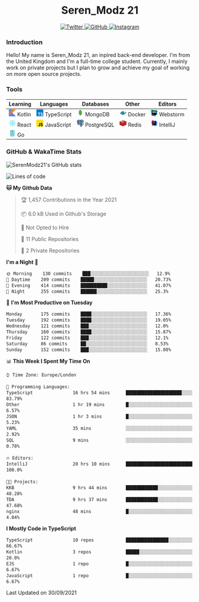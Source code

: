 <div align="center">
  <h1>Seren_Modz 21</h1>
  <a href="https://twitter.com/SerenModz21">
    <img alt="Twitter" src="https://img.shields.io/badge/twitter%20-%231DA1F2.svg?&style=for-the-badge&logo=Twitter&logoColor=white">
  </a>
  <a href="https://github.com/SerenModz21">
    <img alt="GitHub" src="https://img.shields.io/badge/github%20-%23121011.svg?&style=for-the-badge&logo=github&logoColor=white">
  </a>
  <a href="https://www.instagram.com/serenmodz21">
    <img alt="Instagram" src="https://img.shields.io/badge/instagram%20-%23E4405F.svg?&style=for-the-badge&logo=Instagram&logoColor=white">
  </a>
</div>

### Introduction

Hello! My name is Seren_Modz 21, an inpired back-end developer. I'm from the United Kingdom and I'm a full-time college student. Currently, I mainly work on private projects but I plan to grow and achieve my goal of working on more open source projects. 

### Tools

 **Learning**                                        | **Languages**                                               | **Databases**                                               | **Other**                                           | **Editors**                                                  
-----------------------------------------------------|-------------------------------------------------------------|-------------------------------------------------------------|-----------------------------------------------------|--------------------------------------------------------------
 <img width="19px" src="./assets/kotlin.svg"> Kotlin | <img width="19px" src="./assets/typescript.svg"> TypeScript | <img width="19px" src="./assets/mongodb.svg"> MongoDB       | <img width="19px" src="./assets/docker.svg"> Docker | <img width="19px" src="./assets/webstorm.svg"> Webstorm      
 <img width="19px" src="./assets/react.svg"> React   | <img width="19px" src="./assets/javascript.svg"> JavaScript | <img width="19px" src="./assets/postgresql.svg"> PostgreSQL | <img width="19px" src="./assets/redis.svg"> Redis   | <img width="19px" src="./assets/intellij-idea.svg"> IntelliJ
 <img width="19px" src="./assets/go.svg"> Go         |                                                             |                                                             |                                                     |                                                                                                               

### GitHub & WakaTime Stats

![SerenModz21's GitHub stats](https://github-readme-stats.vercel.app/api?username=SerenModz21&show_icons=true&theme=dark)

<!--START_SECTION:waka-->
![Lines of code](https://img.shields.io/badge/From%20Hello%20World%20I%27ve%20Written-42625%20lines%20of%20code-blue)

**🐱 My Github Data** 

> 🏆 1,457 Contributions in the Year 2021
 > 
> 📦 6.0 kB Used in Github's Storage 
 > 
> 🚫 Not Opted to Hire
 > 
> 📜 11 Public Repositories 
 > 
> 🔑 2 Private Repositories  
 > 
**I'm a Night 🦉** 

```text
🌞 Morning    130 commits    ███░░░░░░░░░░░░░░░░░░░░░░   12.9% 
🌆 Daytime    209 commits    █████░░░░░░░░░░░░░░░░░░░░   20.73% 
🌃 Evening    414 commits    ██████████░░░░░░░░░░░░░░░   41.07% 
🌙 Night      255 commits    ██████░░░░░░░░░░░░░░░░░░░   25.3%

```
📅 **I'm Most Productive on Tuesday** 

```text
Monday       175 commits    ████░░░░░░░░░░░░░░░░░░░░░   17.36% 
Tuesday      192 commits    ████░░░░░░░░░░░░░░░░░░░░░   19.05% 
Wednesday    121 commits    ███░░░░░░░░░░░░░░░░░░░░░░   12.0% 
Thursday     160 commits    ████░░░░░░░░░░░░░░░░░░░░░   15.87% 
Friday       122 commits    ███░░░░░░░░░░░░░░░░░░░░░░   12.1% 
Saturday     86 commits     ██░░░░░░░░░░░░░░░░░░░░░░░   8.53% 
Sunday       152 commits    ███░░░░░░░░░░░░░░░░░░░░░░   15.08%

```


📊 **This Week I Spent My Time On** 

```text
⌚︎ Time Zone: Europe/London

💬 Programming Languages: 
TypeScript               16 hrs 54 mins      █████████████████████░░░░   83.79% 
Other                    1 hr 19 mins        █░░░░░░░░░░░░░░░░░░░░░░░░   6.57% 
JSON                     1 hr 3 mins         █░░░░░░░░░░░░░░░░░░░░░░░░   5.23% 
YAML                     35 mins             ░░░░░░░░░░░░░░░░░░░░░░░░░   2.92% 
SQL                      9 mins              ░░░░░░░░░░░░░░░░░░░░░░░░░   0.78%

🔥 Editors: 
IntelliJ                 20 hrs 10 mins      █████████████████████████   100.0%

🐱‍💻 Projects: 
KKB                      9 hrs 44 mins       ████████████░░░░░░░░░░░░░   48.28% 
TDA                      9 hrs 37 mins       ████████████░░░░░░░░░░░░░   47.68% 
nginx                    48 mins             █░░░░░░░░░░░░░░░░░░░░░░░░   4.04%

```

**I Mostly Code in TypeScript** 

```text
TypeScript               10 repos            ████████████████░░░░░░░░░   66.67% 
Kotlin                   3 repos             █████░░░░░░░░░░░░░░░░░░░░   20.0% 
EJS                      1 repo              █░░░░░░░░░░░░░░░░░░░░░░░░   6.67% 
JavaScript               1 repo              █░░░░░░░░░░░░░░░░░░░░░░░░   6.67%

```



 Last Updated on 30/09/2021
<!--END_SECTION:waka-->
